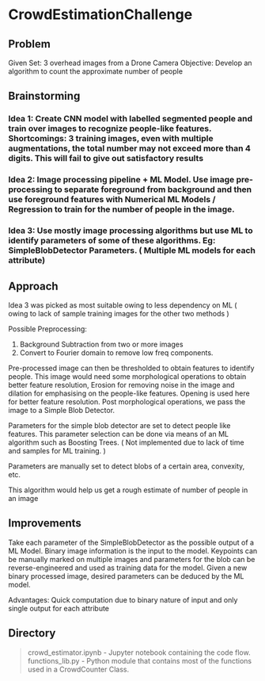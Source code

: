 # CrowdEstimationChallenge


## Problem

Given Set: 3 overhead images from a Drone Camera
Objective: Develop an algorithm to count the approximate number of people


## Brainstorming
### Idea 1:  Create CNN model with labelled segmented people and train over images to recognize people-like features. Shortcomings: 3 training images, even with multiple augmentations, the total number may not exceed more than 4 digits. This will fail to give out satisfactory results
### Idea 2:  Image processing pipeline + ML Model. Use image pre-processing to separate foreground from background and then use foreground features with Numerical ML Models / Regression to train for the number of people in the image.
### Idea 3: Use mostly image processing algorithms but use ML to identify parameters of some of these algorithms. Eg: SimpleBlobDetector Parameters. ( Multiple ML models for each attribute)


## Approach

Idea 3 was picked as most suitable owing to less dependency on ML ( owing to lack of sample training images for the other two methods )

Possible Preprocessing:
 1. Background Subtraction from two or more images
 2. Convert to Fourier domain to remove low freq components.

 Pre-processed image can then be thresholded to obtain features to identify people.
 This image would need some morphological operations to obtain better feature resolution,
 Erosion for removing noise in the image and dilation for emphasising on the people-like features.
 Opening is used here for better feature resolution.
 Post morphological operations, we pass the image to a Simple Blob Detector.

 Parameters for the simple blob detector are set to detect people like features. This parameter selection can be done via means of an ML algorithm such as Boosting Trees. ( Not implemented due to lack of time and samples for ML training. )

 Parameters are manually set to detect blobs of a certain area, convexity, etc.

 This algorithm would help us get a rough estimate of number of people in an image


## Improvements

Take each parameter of the SimpleBlobDetector as the possible output of a ML Model.
Binary image information is the input to the model. Keypoints can be manually marked on multiple images and parameters for the blob can be reverse-engineered and used as training data for the model.
Given a new binary processed image, desired parameters can be deduced by the ML model.

Advantages: Quick computation due to binary nature of input and only single output for each attribute

## Directory

> crowd_estimator.ipynb - Jupyter notebook containing the code flow.
> functions_lib.py - Python module that contains most of the functions used in a CrowdCounter Class.

